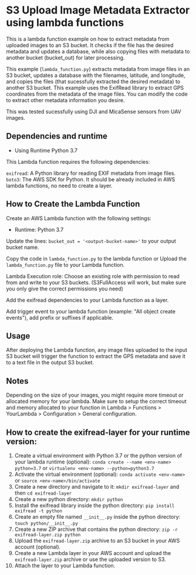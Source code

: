 # S3 Upload Image Metadata Extractor using lambda functions

This is a lambda function example on how to extract metadata from uploaded images to an S3 bucket. It checks if the file has the desired metadata and updates a database, while also copying files with metadata to another bucket (bucket_out) for later processing.

This example (`lambda_function.py`) extracts metadata from image files in an S3 bucket, updates a database with the filenames, latitude, and longitude, and copies the files (that sucessfully extracted the desired metadata) to another S3 bucket. This example uses the ExifRead library to extract GPS coordinates from the metadata of the image files. You can modify the code to extract other metadata information you desire.

This was tested sucessfully using DJI and MicaSense sensors from UAV images.

## Dependencies and runtime

* Using Runtime Python 3.7

This Lambda function requires the following dependencies:

`exifread`: A Python library for reading EXIF metadata from image files.
`boto3`: The AWS SDK for Python. It should be already included in AWS lambda functions, no need to create a layer.

## How to Create the Lambda Function

Create an AWS Lambda function with the following settings:

* Runtime: Python 3.7

Update the lines: `bucket_out = '<output-bucket-name>'` to your output bucket name.

Copy the code in `lambda_function.py` to the lambda function or Upload the `lambda_function.py` file to your Lambda function.

Lambda Execution role: Choose an existing role with permission to read from and write to your S3 buckets. (S3FullAccess will work, but make sure you only give the correct permissions you need)

Add the exifread dependencies to your Lambda function as a layer.

Add trigger event to your lambda function (example: "All object create events"), add prefix or suffixes if applicable.

## Usage

After deploying the Lambda function, any image files uploaded to the input S3 bucket will trigger the function to extract the GPS metadata and save it to a text file in the output S3 bucket.

## Notes

Depending on the size of your images, you might require more timeout or allocated memory for your lambda. Make sure to setup the correct timeout and memory allocated to your function in Lambda > Functions > YourLambda > Configuration > General configuration. 

## How to create the exifread-layer for your runtime version:

1. Create a virtual environment with Python 3.7 or the python version of your lambda runtime (optional): `conda create --name <env-name> python=3.7` or `virtualenv <env-name> --python=python3.7`
2. Activate the virtual environment (optional): `conda activate <env-name>` or `source <env-name>/bin/activate`
3. Create a new directory and navigate to it: `mkdir exifread-layer` and then `cd exifread-layer` 
4. Create a new python directory: `mkdir python`
5. Install the exifread library inside the python directory: `pip install exifread -t python`
6. Create an empty file named `__init__.py` inside the python directory: `touch python/__init__.py`
7. Create a new ZIP archive that contains the python directory: `zip -r exifread-layer.zip python`
8. Upload the `exifread-layer.zip` archive to an S3 bucket in your AWS account (optional).
9. Create a new Lambda layer in your AWS account and upload the `exifread-layer.zip` archive or use the uploaded version to S3.
10. Attach the layer to your Lambda function.

